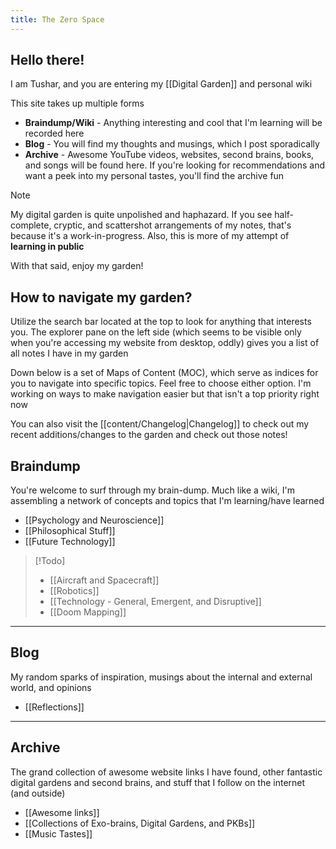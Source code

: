 ```yaml
---
title: The Zero Space
---
```

## Hello there! 

I am Tushar, and you are entering my [[Digital Garden]] and personal wiki

This site takes up multiple forms
- **Braindump/Wiki** - Anything interesting and cool that I'm learning will be recorded here
- **Blog** - You will find my thoughts and musings, which I post sporadically
- **Archive** - Awesome YouTube videos, websites, second brains, books, and songs will be found here. If you're looking for recommendations and want a peek into my personal tastes, you'll find the archive fun

>[!Note]
>My digital garden is quite unpolished and haphazard. If you see half-complete, cryptic, and scattershot arrangements of my notes, that's because it's a work-in-progress. Also, this is more of my attempt of **learning in public**
>

With that said, enjoy my garden! 

## How to navigate my garden?
Utilize the search bar located at the top to look for anything that interests you. The explorer pane on the left side (which seems to be visible only when you're accessing my website from desktop, oddly) gives you a list of all notes I have in my garden

Down below is a set of Maps of Content (MOC), which serve as indices for you to navigate into specific topics. Feel free to choose either option. I'm working on ways to make navigation easier but that isn't a top priority right now

You can also visit the [[content/Changelog|Changelog]] to check out my recent additions/changes to the garden and check out those notes!

## Braindump
You're welcome to surf through my brain-dump. Much like a wiki, I'm assembling a network of concepts and topics that I'm learning/have learned

- [[Psychology and Neuroscience]]
- [[Philosophical Stuff]]
- [[Future Technology]]

>[!Todo]
>- [[Aircraft and Spacecraft]]
>- [[Robotics]]
>- [[Technology - General, Emergent, and Disruptive]]
>- [[Doom Mapping]]

----
## Blog
My random sparks of inspiration, musings about the internal and external world, and opinions

- [[Reflections]]

----
## Archive 
The grand collection of awesome website links I have found, other fantastic digital gardens and second brains, and stuff that I follow on the internet (and outside)

- [[Awesome links]]
- [[Collections of Exo-brains, Digital Gardens, and PKBs]]
- [[Music Tastes]]

